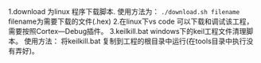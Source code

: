 1.download 为linux 程序下载脚本.
    使用方法为：
    ` ./download.sh filename `
    filename为需要下载的文件(.hex)
2.在linux下vs code 可以下载和调试该工程，需要按照Cortex—Debug插件。
3.keilkill.bat windows下的keil工程文件清理脚本。
    使用方法：
    将keilkill.bat 复制到工程的根目录中运行(在tools目录中执行没有弄好)。
